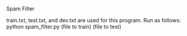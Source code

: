   Spam Filter
  
  
  train.txt, test.txt, and dev.txt are used for this program. 
  Run as follows: python spam_filter.py (file to train) (file to test)
